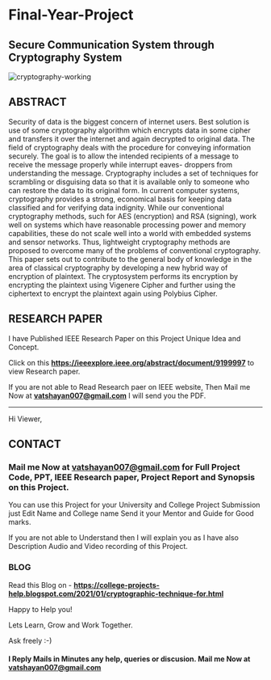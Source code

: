 # Final-Year-Project

## Secure Communication System through Cryptography System

![cryptography-working](https://user-images.githubusercontent.com/28294942/105642527-4f24d100-5eb0-11eb-91f5-c51fbdc70600.jpg)

## ABSTRACT

Security of data is the biggest concern of internet users. Best solution is use of some cryptography algorithm which encrypts data in some cipher and transfers it over the internet and again decrypted to original data. The field of cryptography deals with the procedure for conveying information securely. The goal is to allow the intended recipients of a message to receive the message properly while interrupt eaves- droppers from understanding the message. Cryptography includes a set of techniques for scrambling or disguising data so that it is available only to someone who can restore the data to its original form. In current computer systems, cryptography provides a strong, economical basis for keeping data classified and for verifying data indignity. While our conventional cryptography methods, such for AES (encryption) and RSA (signing), work well on systems which have reasonable processing power and memory capabilities, these do not scale well into a world with embedded systems and sensor networks. Thus, lightweight cryptography methods are proposed to overcome many of the problems of conventional cryptography. This paper sets out to contribute to the general body of knowledge in the area of classical cryptography by developing a new hybrid way of encryption of plaintext. The cryptosystem performs its encryption by encrypting the plaintext using Vigenere Cipher and further using the ciphertext to encrypt the plaintext again using Polybius Cipher.


## RESEARCH PAPER

I have Published IEEE Research Paper on this Project Unique Idea and Concept. 

Click on this **https://ieeexplore.ieee.org/abstract/document/9199997** to view Research paper.

If you are not able to Read Research paer on IEEE website, Then Mail me Now at **vatshayan007@gmail.com** I will send you the PDF. 

************************************************************************************************************************************************************************
Hi Viewer, 

## CONTACT

### Mail me Now at **vatshayan007@gmail.com** for Full Project Code, PPT, IEEE Research paper, Project Report and Synopsis on this Project. 

You can use this Project for your University and College Project Submission just Edit Name and College name Send it your Mentor and Guide for Good marks.

If you are not able to Understand then I will explain you as I have also Description Audio and Video recording of this Project.

### BLOG 
Read this Blog on - **https://college-projects-help.blogspot.com/2021/01/cryptographic-technique-for.html**

Happy to Help you!

Lets Learn, Grow and Work Together.

Ask freely :-)

#### I Reply Mails in Minutes any help, queries or discusion. Mail me Now at vatshayan007@gmail.com   
